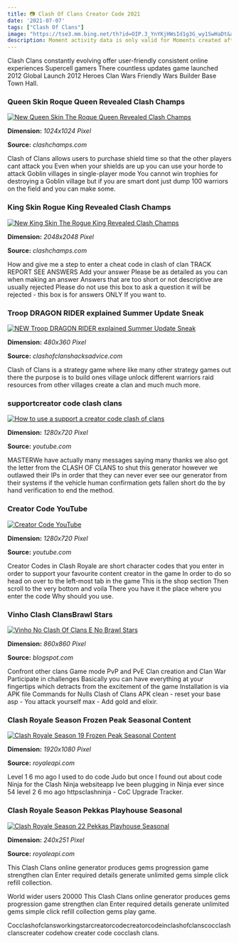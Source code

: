 ```yaml
---
title: 📷 Clash Of Clans Creator Code 2021
date: '2021-07-07'
tags: ["Clash Of Clans"]
image: "https://tse3.mm.bing.net/th?id=OIP.3_YnYKjHWsId1g3G_wy1SwHaDt&amp;pid=15.1"
description: Moment activity data is only valid for Moments created after December 23rd 2016 Data is updated hourly.
---
```




Clash Clans constantly evolving offer user-friendly consistent online experiences Supercell gamers There countless updates game launched 2012 Global Launch 2012 Heroes Clan Wars Friendly Wars Builder Base Town Hall.



###  Queen Skin Roque Queen Revealed Clash Champs

[![New Queen Skin The Roque Queen Revealed  Clash Champs](https://www.clashchamps.com/wp-content/uploads/2021/01/AQRogue_InGame-1024x1024.png)](https://www.clashchamps.com/wp-content/uploads/2021/01/AQRogue_InGame-1024x1024.png)


**Dimension:** _1024x1024 Pixel_ 

**Source:** _clashchamps.com_ 


Clash of Clans allows users to purchase shield time so that the other players cant attack you Even when your shields are up you can use your horde to attack Goblin villages in single-player mode You cannot win trophies for destroying a Goblin village but if you are smart dont just dump 100 warriors on the field and you can make some.


###  King Skin Rogue King Revealed Clash Champs

[![New King Skin The Rogue King Revealed  Clash Champs](https://www.clashchamps.com/wp-content/uploads/2021/02/BarbarianKingRogue_Marketing-1-2048x2048.png)](https://www.clashchamps.com/wp-content/uploads/2021/02/BarbarianKingRogue_Marketing-1-2048x2048.png)


**Dimension:** _2048x2048 Pixel_ 

**Source:** _clashchamps.com_ 


How and give me a step to enter a cheat code in clash of clan TRACK REPORT SEE ANSWERS Add your answer Please be as detailed as you can when making an answer Answers that are too short or not descriptive are usually rejected Please do not use this box to ask a question it will be rejected - this box is for answers ONLY If you want to.


###  Troop DRAGON RIDER explained Summer Update Sneak 

[![NEW Troop  DRAGON RIDER explained  Summer Update Sneak ](https://www.clashofclanshacksadvice.com/wp-content/uploads/2021/06/wp-header-logo-908.png)](https://www.clashofclanshacksadvice.com/wp-content/uploads/2021/06/wp-header-logo-908.png)


**Dimension:** _480x360 Pixel_ 

**Source:** _clashofclanshacksadvice.com_ 


Clash of Clans is a strategy game where like many other strategy games out there the purpose is to build ones village unlock different warriors raid resources from other villages create a clan and much much more.


###  supportcreator code clash clans 

[![How to use a support a creator code clash of clans ](https://i.ytimg.com/vi/CBNwzyF4DjQ/maxresdefault.jpg)](https://i.ytimg.com/vi/CBNwzyF4DjQ/maxresdefault.jpg)


**Dimension:** _1280x720 Pixel_ 

**Source:** _youtube.com_ 


MASTERWe have actually many messages saying many thanks we also got the letter from the CLASH OF CLANS to shut this generator however we outlawed their IPs in order that they can never ever see our generator from their systems if the vehicle human confirmation gets fallen short do the by hand verification to end the method.


### Creator Code YouTube

[![Creator Code  YouTube](https://i.ytimg.com/vi/8JE2UvP-Fgs/maxresdefault.jpg)](https://i.ytimg.com/vi/8JE2UvP-Fgs/maxresdefault.jpg)


**Dimension:** _1280x720 Pixel_ 

**Source:** _youtube.com_ 


Creator Codes in Clash Royale are short character codes that you enter in order to support your favourite content creator in the game In order to do so head on over to the left-most tab in the game This is the shop section Then scroll to the very bottom and voila There you have it the place where you enter the code Why should you use.


### Vinho Clash ClansBrawl Stars

[![Vinho No Clash Of Clans E No Brawl Stars](https://lookaside.fbsbx.com/lookaside/crawler/media/?media_id=2523633294548794)](https://lookaside.fbsbx.com/lookaside/crawler/media/?media_id=2523633294548794)


**Dimension:** _860x860 Pixel_ 

**Source:** _blogspot.com_ 


Confront other clans Game mode PvP and PvE Clan creation and Clan War Participate in challenges Basically you can have everything at your fingertips which detracts from the excitement of the game Installation is via APK file Commands for Nulls Clash of Clans APK clean - reset your base asp - You attack yourself max - Add gold and elixir.


### Clash Royale Season Frozen Peak Seasonal Content 

[![Clash Royale Season 19 Frozen Peak  Seasonal Content ](https://cdn.royaleapi.com/static/img/blog/2021-01-season19/s19-promo-tb.jpg?t=0569aa74b)](https://cdn.royaleapi.com/static/img/blog/2021-01-season19/s19-promo-tb.jpg?t=0569aa74b)


**Dimension:** _1920x1080 Pixel_ 

**Source:** _royaleapi.com_ 


Level 1 6 mo ago I used to do code Judo but once I found out about code Ninja for the Clash Ninja websiteapp Ive been plugging in Ninja ever since 54 level 2 6 mo ago httpsclashninja - CoC Upgrade Tracker.


### Clash Royale Season Pekkas Playhouse Seasonal 

[![Clash Royale Season 22 Pekkas Playhouse  Seasonal ](https://cdn.royaleapi.com/static/img/emote/king-book-fs8.png?t=36d2bb5dc)](https://cdn.royaleapi.com/static/img/emote/king-book-fs8.png?t=36d2bb5dc)


**Dimension:** _240x251 Pixel_ 

**Source:** _royaleapi.com_ 



This Clash Clans online generator produces gems progression game strengthen clan Enter required details generate unlimited gems simple click refill collection.


World wider users 20000 This Clash Clans online generator produces gems progression game strengthen clan Enter required details generate unlimited gems simple click refill collection gems play game.


Cocclashofclansworkingstarcreatorcodecreatorcodeinclashofclanscocclash clanscreater codehow creater code cocclash clans.





